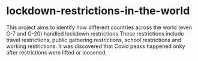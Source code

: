 # lockdown-restrictions-in-the-world
This project aims to identify how different countries across the world (even G-7 and G-20) handled lockdown restrictions
These restrictions include travel restrictions, public gathering restrictions, school restrictions and working restrictions.
It was discovered that Covid peaks happened onky after restrictions were lifted or loosened.
